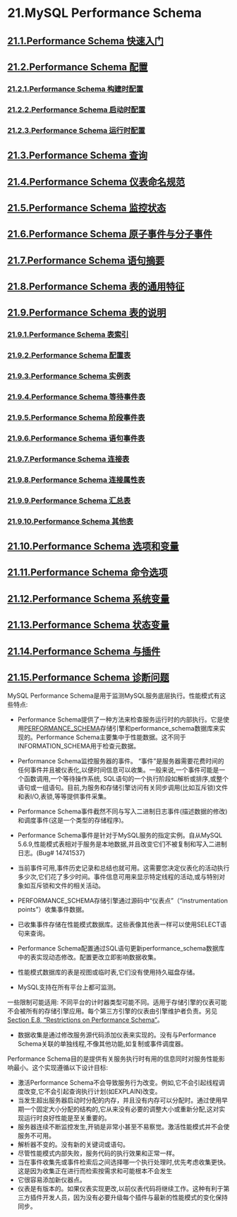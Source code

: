 # 21.MySQL Performance Schema

## [21.1.Performance Schema 快速入门](./21.01.00_Performance_Schema_Quick_Start.md )
## [21.2.Performance Schema 配置](./21.02.00_Performance_Schema_Configuration.md)
### [21.2.1.Performance Schema 构建时配置](./21.02.01_Performance_Schema_Build_Configuration.md)
### [21.2.2.Performance Schema 启动时配置](./21.02.02_Performance_Schema_Startup_Configuration.md)
### [21.2.3.Performance Schema 运行时配置](./21.02.03_Performance_Schema_Runtime_Configuration.md)
## [21.3.Performance Schema 查询](./21.03.00_Performance_Schema_Queries.md)
## [21.4.Performance Schema 仪表命名规范](./21.04.00_Performance_Schema_Instrument_Naming_Conventions.md)
## [21.5.Performance Schema 监控状态](./21.05.00_Performance_Schema_Status_Monitoring.md)
## [21.6.Performance Schema 原子事件与分子事件](./21.06.00_Performance_Schema_Atom_and_Molecule_Events.md)
## [21.7.Performance Schema 语句摘要](./21.07.00_Performance_Schema_Statement_Digests.md)
## [21.8.Performance Schema 表的通用特征](./21.08.00_Performance_Schema_General_Table_Characteristics.md)
## [21.9.Performance Schema 表的说明](./21.09.00_Performance_Schema_Table_Descriptions.md)
### [21.9.1.Performance Schema 表索引](./21.09.01_Performance_Schema_Table_Index.md)
### [21.9.2.Performance Schema 配置表](./21.09.02_Performance_Schema_Setup_Tables.md)
### [21.9.3.Performance Schema 实例表](./21.09.03_Performance_Schema_Instance_Tables.md)
### [21.9.4.Performance Schema 等待事件表](./21.09.04_Performance_Schema_Wait_Event_Tables.md)
### [21.9.5.Performance Schema 阶段事件表](./21.09.05_Performance_Schema_Stage_Event_Tables.md)
### [21.9.6.Performance Schema 语句事件表](./21.09.06_Performance_Schema_Statement_Event_Tables.md)
### [21.9.7.Performance Schema 连接表](./21.09.07_Performance_Schema_Statement_Event_Tables.md)
### [21.9.8.Performance Schema 连接属性表](./21.09.08_Performance_Schema_Statement_Event_Tables.md)
### [21.9.9.Performance Schema 汇总表](./21.09.09_Performance_Schema_Summary_Tables.md)
### [21.9.10.Performance Schema 其他表](./21.09.10_Performance_Schema_Miscellaneous_Tables.md)
## [21.10.Performance Schema 选项和变量](./21.10.00_Performance_Schema_Option_and_Variable_Reference.md)
## [21.11.Performance Schema 命令选项](./21.11.00_Performance_Schema_Command_Options.md)
## [21.12.Performance Schema 系统变量](./21.12.00_Performance_Schema_System_Variables.md)
## [21.13.Performance Schema 状态变量](./21.13.00_Performance_Schema_Status_Variables)
## [21.14.Performance Schema 与插件](./21.14.00_Performance_Schema_and_Plugins)
## [21.15.Performance Schema 诊断问题](./21.15.00_Using_the_Performance_Schema_to_Diagnose_Problems)

MySQL Performance Schema是用于监测MySQL服务底层执行。性能模式有这些特点:  


- Performance Schema提供了一种方法来检查服务运行时的内部执行。它是使用[PERFORMANCE_SCHEMA](./21.00.00_MySQL_Performance_Schema)存储引擎和performance\_schema数据库来实现的。Performance Schema主要集中于性能数据。这不同于INFORMATION_SCHEMA用于检查元数据。
  
- Performance Schema监控服务器的事件。 “事件”是服务器需要花费时间的任何事件并且被仪表化,以便时间信息可以收集。一般来说,一个事件可能是一个函数调用,一个等待操作系统, SQL语句的一个执行阶段如解析或排序,或整个语句或一组语句。目前,为服务和存储引擎访问有关同步调用(比如互斥锁)文件和表I/O,表锁,等等提供事件采集。  



- Performance Schema事件截然不同与写入二进制日志事件(描述数据的修改)和调度事件(这是一个类型的存储程序)。  


- Performance Schema事件是针对于MySQL服务的指定实例。自从MySQL 5.6.9,性能模式表相对于服务是本地数据,并且改变它们不被复制和写入二进制日志。(Bug# 14741537)


- 当前事件可用,事件历史记录和总结也就可用。这需要您决定仪表化的活动执行多少次,它们花了多少时间。事件信息可用来显示特定线程的活动,或与特别对象如互斥锁和文件的相关活动。



- PERFORMANCE_SCHEMA存储引擎通过源码中“仪表点”（“instrumentation points”）收集事件数据。　　　　
- 已收集事件存储在性能模式数据库。这些表像其他表一样可以使用SELECT语句来查询。


- Performance Schema配置通过SQL语句更新performance_schema数据库中的表实现动态修改。配置更改立即影响数据收集。


- 性能模式数据库的表是视图或临时表,它们没有使用持久磁盘存储。　　　　


- MySQL支持在所有平台上都可监测。      　

 一些限制可能适用: 不同平台的计时器类型可能不同。适用于存储引擎的仪表可能不会被所有的存储引擎应用。每个第三方引擎的仪表由引擎维护者负责。另见[Section E.8, “Restrictions on Performance Schema”][E.08.00]。

-  数据收集是通过修改服务源代码添加仪表来实现的。没有与Performance Schema关联的单独线程,不像其他功能,如复制或事件调度器。   

  Performance Schema目的是提供有关服务执行时有用的信息同时对服务性能影响最小。这个实现遵循以下设计目标:

-  激活Performance Schema不会导致服务行为改变。例如,它不会引起线程调度改变,它不会引起查询执行计划(如EXPLAIN)改变。　　　　
-  当发生超出服务器启动时分配的内存，并且没有内存可以分配时。通过使用早期一个固定大小分配的结构的,它从来没有必要的调整大小或重新分配,这对实现运行时良好性能是至关重要的。
-  服务器连续不断监控发生,开销是非常小甚至不易察觉。激活性能模式并不会使服务不可用。  
-  解析器不变的。没有新的关键词或语句。　　　　
-  尽管性能模式内部失败，服务代码的执行效果和正常一样。　　　　
-  当在事件收集先或事件检索后之间选择哪一个执行处理时,优先考虑收集更快。这是因为收集正在进行而检索按需求和可能根本不会发生
-  它很容易添加新仪器点。　　　　
-  仪表是有版本的。如果仪表实现更改,以前仪表代码将继续工作。这种有利于第三方插件开发人员，因为没有必要升级每个插件与最新的性能模式的变化保持同步。


[E.08.00]:../Appendix\_E/E.08.00_Restrictions_on_Performance_Schema.md 